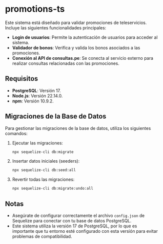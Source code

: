 # promotions-ts

Este sistema está diseñado para validar promociones de teleservicios. Incluye las siguientes funcionalidades principales:

- **Login de usuarios**: Permite la autenticación de usuarios para acceder al sistema.
- **Validador de bonos**: Verifica y valida los bonos asociados a las promociones.
- **Conexión al API de consultas.pe**: Se conecta al servicio externo para realizar consultas relacionadas con las promociones.

## Requisitos

- **PostgreSQL**: Versión 17.
- **Node.js**: Versión 22.14.0.
- **npm**: Versión 10.9.2.

## Migraciones de la Base de Datos

Para gestionar las migraciones de la base de datos, utiliza los siguientes comandos:

1. Ejecutar las migraciones:
   ```bash
   npx sequelize-cli db:migrate
   ```

2. Insertar datos iniciales (seeders):
   ```bash
   npx sequelize-cli db:seed:all
   ```

3. Revertir todas las migraciones:
   ```bash
   npx sequelize-cli db:migrate:undo:all
   ```

## Notas

- Asegúrate de configurar correctamente el archivo `config.json` de Sequelize para conectar con tu base de datos PostgreSQL.
- Este sistema utiliza la versión 17 de PostgreSQL, por lo que es importante que tu entorno esté configurado con esta versión para evitar problemas de compatibilidad.
